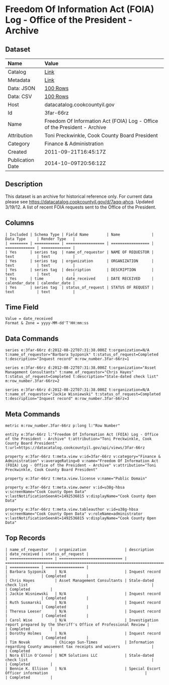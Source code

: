 # Freedom Of Information Act (FOIA) Log - Office of the President - Archive

## Dataset

| Name | Value |
| :--- | :---- |
| Catalog | [Link](https://catalog.data.gov/dataset/freedom-of-information-act-foia-log-office-of-the-president-ffc2a) |
| Metadata | [Link](https://datacatalog.cookcountyil.gov/api/views/3far-66rz) |
| Data: JSON | [100 Rows](https://datacatalog.cookcountyil.gov/api/views/3far-66rz/rows.json?max_rows=100) |
| Data: CSV | [100 Rows](https://datacatalog.cookcountyil.gov/api/views/3far-66rz/rows.csv?max_rows=100) |
| Host | datacatalog.cookcountyil.gov |
| Id | 3far-66rz |
| Name | Freedom Of Information Act (FOIA) Log - Office of the President - Archive |
| Attribution | Toni Preckwinkle, Cook County Board President |
| Category | Finance & Administration |
| Created | 2011-09-21T16:45:17Z |
| Publication Date | 2014-10-09T20:56:12Z |

## Description

This dataset is an archive for historical reference only. For current data please see https://datacatalog.cookcountyil.gov/d/7aqq-ahcq. Updated 3/19/12.  A list of recent FOIA requests sent to the Office of the President.

## Columns

```ls
| Included | Schema Type | Field Name        | Name              | Data Type     | Render Type   |
| ======== | =========== | ================= | ================= | ============= | ============= |
| Yes      | series tag  | name_of_requestor | NAME OF REQUESTOR | text          | text          |
| Yes      | series tag  | organization      | ORGANIZATION      | text          | text          |
| Yes      | series tag  | description       | DESCRIPTION       | text          | text          |
| Yes      | time        | date_received     | DATE RECEIVED     | calendar_date | calendar_date |
| Yes      | series tag  | status_of_request | STATUS OF REQUEST | text          | text          |
```

## Time Field

```ls
Value = date_received
Format & Zone = yyyy-MM-dd'T'HH:mm:ss
```

## Data Commands

```ls
series e:3far-66rz d:2012-08-22T07:31:38.000Z t:organization=N/A t:name_of_requestor="Barbara Syzponik" t:status_of_request=Completed t:description="Inquest record" m:row_number.3far-66rz=1

series e:3far-66rz d:2012-08-22T07:31:38.000Z t:organization="Asset Management Consultants" t:name_of_requestor="Chris Hayes" t:status_of_request=Completed t:description="Stale-dated check list" m:row_number.3far-66rz=2

series e:3far-66rz d:2012-08-22T07:31:38.000Z t:organization=N/A t:name_of_requestor="Jackie Wisniewski" t:status_of_request=Completed t:description="Inquest record" m:row_number.3far-66rz=3
```

## Meta Commands

```ls
metric m:row_number.3far-66rz p:long l:"Row Number"

entity e:3far-66rz l:"Freedom Of Information Act (FOIA) Log - Office of the President - Archive" t:attribution="Toni Preckwinkle, Cook County Board President" t:url=https://datacatalog.cookcountyil.gov/api/views/3far-66rz

property e:3far-66rz t:meta.view v:id=3far-66rz v:category="Finance & Administration" v:averageRating=0 v:name="Freedom Of Information Act (FOIA) Log - Office of the President - Archive" v:attribution="Toni Preckwinkle, Cook County Board President"

property e:3far-66rz t:meta.view.license v:name="Public Domain"

property e:3far-66rz t:meta.view.owner v:id=u38g-hbsa v:screenName="Cook County Open Data" v:lastNotificationSeenAt=1492536815 v:displayName="Cook County Open Data"

property e:3far-66rz t:meta.view.tableauthor v:id=u38g-hbsa v:screenName="Cook County Open Data" v:roleName=administrator v:lastNotificationSeenAt=1492536815 v:displayName="Cook County Open Data"
```

## Top Records

```ls
| name_of_requestor   | organization                 | description                                                                  | date_received | status_of_request | 
| =================== | ============================ | ============================================================================ | ============= | ================= | 
| Barbara Syzponik    | N/A                          | Inquest record                                                               |               | Completed         | 
| Chris Hayes         | Asset Management Consultants | Stale-dated check list                                                       |               | Completed         | 
| Jackie Wisniewski   | N/A                          | Inquest record                                                               |               | Completed         | 
| Ruth Susmarski      | N/A                          | Inquest record                                                               |               | Completed         | 
| Theresa Leeser      | N/A                          | Inquest record                                                               |               | Completed         | 
| Carol Wise          | N/A                          | Investigation report prepared by the Sheriff's Office of Professional Review |               | Completed         | 
| Dorothy Holmes      | N/A                          | Inquest record                                                               |               | Completed         | 
| Tim Novak           | Chicago Sun-Times            | Information regarding County amusement tax receipts and waivers              |               | Completed         | 
| Nora Ellin O'Connor | NCM Solutions LLC            | Stale-dated check list                                                       |               | Completed         | 
| Bennie K. Ellison   | N/A                          | Special Escort Officer information                                           |               | Completed         | 
```